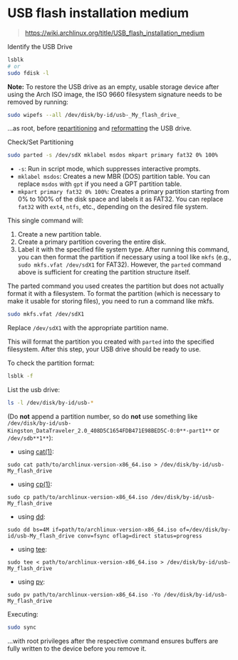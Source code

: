 # USB flash installation medium

> https://wiki.archlinux.org/title/USB_flash_installation_medium

Identify the USB Drive

```sh
lsblk
# or
sudo fdisk -l
```

**Note:** To restore the USB drive as an empty, usable storage device after using the Arch ISO image, the ISO 9660 filesystem signature needs to be removed by running:

```sh
sudo wipefs --all /dev/disk/by-id/usb-_My_flash_drive_
```

...as root, before [repartitioning](https://wiki.archlinux.org/title/Repartition "Repartition") and [reformatting](https://wiki.archlinux.org/title/Reformat "Reformat") the USB drive.

Check/Set Partitioning

```sh
sudo parted -s /dev/sdX mklabel msdos mkpart primary fat32 0% 100%
```
- `-s`: Run in script mode, which suppresses interactive prompts.
- `mklabel msdos`: Creates a new MBR (DOS) partition table. You can replace `msdos` with `gpt` if you need a GPT partition table.
- `mkpart primary fat32 0% 100%`: Creates a primary partition starting from 0% to 100% of the disk space and labels it as FAT32. You can replace `fat32` with `ext4`, `ntfs`, etc., depending on the desired file system.

This single command will:

1. Create a new partition table.
2. Create a primary partition covering the entire disk.
3. Label it with the specified file system type.
After running this command, you can then format the partition if necessary using a tool like `mkfs` (e.g., `sudo mkfs.vfat /dev/sdX1` for FAT32). However, the `parted` command above is sufficient for creating the partition structure itself.

The parted command you used creates the partition but does not actually format it with a filesystem. To format the partition (which is necessary to make it usable for storing files), you need to run a command like mkfs.

```sh
sudo mkfs.vfat /dev/sdX1
```

Replace `/dev/sdX1` with the appropriate partition name.

This will format the partition you created with `parted` into the specified filesystem. After this step, your USB drive should be ready to use.

To check the partition format:

```sh
lsblk -f
```

List the usb drive:

```sh
ls -l /dev/disk/by-id/usb-*
```

(Do **not** append a partition number, so do **not** use something like `/dev/disk/by-id/usb-Kingston_DataTraveler_2.0_408D5C1654FDB471E98BED5C-0:0**-part1**` or `/dev/sdb**1**`):

- using [cat(1)](https://man.archlinux.org/man/cat.1):

```
sudo cat path/to/archlinux-version-x86_64.iso > /dev/disk/by-id/usb-My_flash_drive
```

- using [cp(1)](https://man.archlinux.org/man/cp.1):

```
sudo cp path/to/archlinux-version-x86_64.iso /dev/disk/by-id/usb-My_flash_drive
```

- using [dd](https://wiki.archlinux.org/title/Dd "Dd"):

```
sudo dd bs=4M if=path/to/archlinux-version-x86_64.iso of=/dev/disk/by-id/usb-My_flash_drive conv=fsync oflag=direct status=progress
```

- using [tee](https://wiki.archlinux.org/title/Tee "Tee"):

```
sudo tee < path/to/archlinux-version-x86_64.iso > /dev/disk/by-id/usb-My_flash_drive
```

- using [pv](https://archlinux.org/packages/?name=pv):

```
sudo pv path/to/archlinux-version-x86_64.iso -Yo /dev/disk/by-id/usb-My_flash_drive
```

Executing:

```sh
sudo sync
```

...with root privileges after the respective command ensures buffers are fully written to the device before you remove it.
